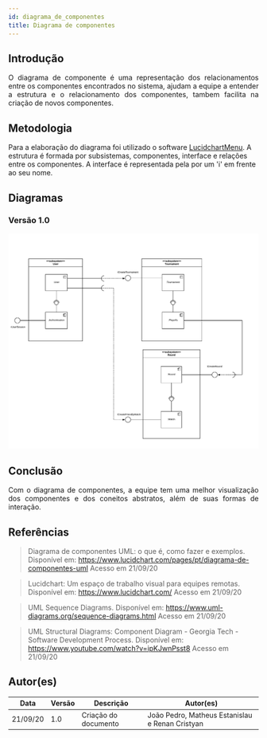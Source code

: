 ```yaml
---
id: diagrama_de_componentes
title: Diagrama de componentes
---
```



## Introdução

<p align = "justify">
O diagrama de componente é uma representação dos relacionamentos entre os componentes encontrados no sistema, ajudam a equipe a entender a estrutura e o relacionamento dos componentes, tambem facilita na criação de novos componentes. 
</p>

## Metodologia

Para a elaboração do diagrama foi utilizado o software [LucidchartMenu](https://www.lucidchart.com). A estrutura é formada por subsistemas, componentes, interface e relações entre os componentes. A interface é representada pela por um 'i' em frente ao seu nome.

## Diagramas
### Versão 1.0

![![diagrama de componentes](../assets/Diagrama_componentes/Diagrama_de_componentes.png)](../assets/Diagrama_componentes/Diagrama_de_componentes.png)

## Conclusão

<p align = "justify">
Com o diagrama de componentes, a equipe tem uma melhor visualização dos componentes e dos coneitos abstratos, além de suas formas de interação.
</p>

## Referências

> Diagrama de componentes UML: o que é, como fazer e exemplos. Disponível em: https://www.lucidchart.com/pages/pt/diagrama-de-componentes-uml Acesso em 21/09/20

> Lucidchart: Um espaço de trabalho visual para equipes remotas. Disponível em: https://www.lucidchart.com/ Acesso em 21/09/20

> UML Sequence Diagrams. Disponível em: https://www.uml-diagrams.org/sequence-diagrams.html Acesso em 21/09/20

> UML Structural Diagrams: Component Diagram - Georgia Tech - Software Development Process. Disponível em: https://www.youtube.com/watch?v=ipKJwnPsst8 Acesso em 21/09/20

## Autor(es)
| Data | Versão | Descrição | Autor(es) |
| -- | -- | -- | -- |
| 21/09/20 | 1.0 | Criação do documento | João Pedro, Matheus Estanislau e Renan Cristyan | 